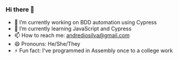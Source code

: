 ### Hi there 👋


- 🔭 I’m currently working on BDD automation using Cypress
- 🌱 I’m currently learning JavaScript and Cypress
- 📫 How to reach me: andrediosilva@gmail.com
- 😄 Pronouns: He/She/They
- ⚡ Fun fact: I've programmed in Assembly once to a college work
